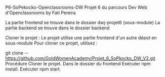 P6-SoPekocko-Openclassrooms-DW
Projet 6 du parcours Dev Web d'Openclassrooms by Fati Pereira

La partie frontend se trouve dans le dossier dwj-projet6 (sous-module) La partie backend se trouve dans le dossier backend

Cloner le projet :
Le projet utilise une partie frontend d'un autre dépot en sous-module Pour cloner ce projet, utilisez :

git clone --https://github.com/GoldWomenAcademy/Projet_6_SoPkocko_DW_V2.git
Procédure
Cloner le projet.
Dans le dossier du frontend
Exécuter npm install.
Exécuter npm start.